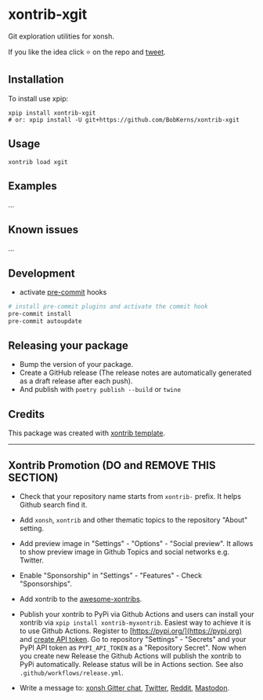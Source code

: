 # xontrib-xgit

Git exploration utilities for xonsh.

If you like the idea click ⭐ on the repo and <a href="https://twitter.com/intent/tweet?text=Nice%20xontrib%20for%20the%20xonsh%20shell!&url=https://github.com/BobKerns/xontrib-xgit" target="_blank">tweet</a>.

## Installation

To install use xpip:

```xsh
xpip install xontrib-xgit
# or: xpip install -U git+https://github.com/BobKerns/xontrib-xgit
```

## Usage

```xsh
xontrib load xgit
```

## Examples

...

## Known issues

...

## Development

- activate [pre-commit](https://github.com/pre-commit/pre-commit) hooks

```sh
# install pre-commit plugins and activate the commit hook
pre-commit install
pre-commit autoupdate
```

## Releasing your package

- Bump the version of your package.
- Create a GitHub release (The release notes are automatically generated as a draft release after each push).
- And publish with `poetry publish --build` or `twine`

## Credits

This package was created with [xontrib template](https://github.com/xonsh/xontrib-template).

--------------------

## Xontrib Promotion (DO and REMOVE THIS SECTION)

- Check that your repository name starts from `xontrib-` prefix. It helps Github search find it.

- Add `xonsh`, `xontrib` and other thematic topics to the repository "About" setting.

- Add preview image in "Settings" - "Options" - "Social preview". It allows to show preview image in Github Topics and social networks e.g. Twitter.

- Enable "Sponsorship" in "Settings" - "Features" - Check "Sponsorships".

- Add xontrib to the [awesome-xontribs](https://github.com/xonsh/awesome-xontribs).

- Publish your xontrib to PyPi via Github Actions and users can install your xontrib via `xpip install xontrib-myxontrib`. Easiest way to achieve it is to use Github Actions. Register to [https://pypi.org/](https://pypi.org) and [create API token](https://pypi.org/help/#apitoken). Go to repository "Settings" - "Secrets" and your PyPI API token as `PYPI_API_TOKEN` as a "Repository Secret". Now when you create new Release the Github Actions will publish the xontrib to PyPi automatically. Release status will be in Actions section. See also `.github/workflows/release.yml`.

- Write a message to: [xonsh Gitter chat](https://gitter.im/xonsh/xonsh?utm_source=xontrib-template&utm_medium=xontrib-template-promo&utm_campaign=xontrib-template-promo&utm_content=xontrib-template-promo), [Twitter](https://twitter.com/intent/tweet?text=xonsh%20is%20a%20Python-powered,%20cross-platform,%20Unix-gazing%20shell%20language%20and%20command%20prompt.&url=https://github.com/BobKerns/xontrib-xgit), [Reddit](https://www.reddit.com/r/xonsh), [Mastodon](https://mastodon.online/).
